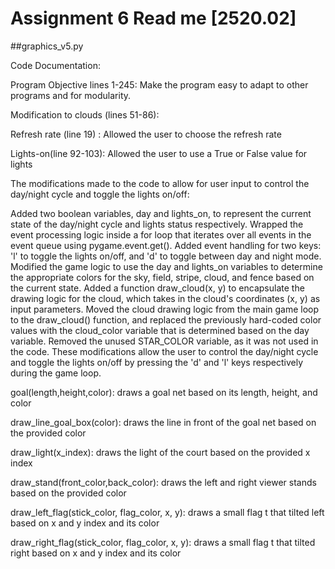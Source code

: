 # Assignment 6 Read me [2520.02]
##graphics_v5.py

Code Documentation:

Program Objective lines 1-245:
	Make the program easy to adapt to other programs and for modularity. 

Modification to clouds (lines 51-86):


Refresh rate (line 19) : 
	Allowed the user to choose the refresh rate

Lights-on(line 92-103):
	Allowed the user to use a True or False value for lights 

The modifications made to the code to allow for user input to control the day/night cycle and toggle the lights on/off:

Added two boolean variables, day and lights_on, to represent the current state of the day/night cycle and lights status respectively.
Wrapped the event processing logic inside a for loop that iterates over all events in the event queue using pygame.event.get().
Added event handling for two keys: 'l' to toggle the lights on/off, and 'd' to toggle between day and night mode.
Modified the game logic to use the day and lights_on variables to determine the appropriate colors for the sky, field, stripe, cloud, and fence based on the current state.
Added a function draw_cloud(x, y) to encapsulate the drawing logic for the cloud, which takes in the cloud's coordinates (x, y) as input parameters.
Moved the cloud drawing logic from the main game loop to the draw_cloud() function, and replaced the previously hard-coded color values with the cloud_color variable that is determined based on the day variable.
Removed the unused STAR_COLOR variable, as it was not used in the code.
These modifications allow the user to control the day/night cycle and toggle the lights on/off by pressing the 'd' and 'l' keys respectively during the game loop.

goal(length,height,color): draws a goal net based on its length, height, and color

draw_line_goal_box(color): draws the line in front of the goal net based on the provided color
	
draw_light(x_index): draws the light of the court based on the provided x index


draw_stand(front_color,back_color): draws the left and right viewer stands based on the provided color

draw_left_flag(stick_color, flag_color, x, y): draws a small flag t that tilted left based on x and y index and its color
	
draw_right_flag(stick_color, flag_color, x, y): draws a small flag t that tilted right based on x and y index and its color
